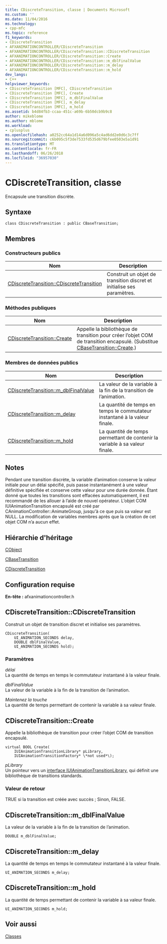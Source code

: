 ```yaml
---
title: CDiscreteTransition, classe | Documents Microsoft
ms.custom: ''
ms.date: 11/04/2016
ms.technology:
- cpp-mfc
ms.topic: reference
f1_keywords:
- CDiscreteTransition
- AFXANIMATIONCONTROLLER/CDiscreteTransition
- AFXANIMATIONCONTROLLER/CDiscreteTransition::CDiscreteTransition
- AFXANIMATIONCONTROLLER/CDiscreteTransition::Create
- AFXANIMATIONCONTROLLER/CDiscreteTransition::m_dblFinalValue
- AFXANIMATIONCONTROLLER/CDiscreteTransition::m_delay
- AFXANIMATIONCONTROLLER/CDiscreteTransition::m_hold
dev_langs:
- C++
helpviewer_keywords:
- CDiscreteTransition [MFC], CDiscreteTransition
- CDiscreteTransition [MFC], Create
- CDiscreteTransition [MFC], m_dblFinalValue
- CDiscreteTransition [MFC], m_delay
- CDiscreteTransition [MFC], m_hold
ms.assetid: b4d84fb3-ccaa-451c-a69b-6b50dcb9b9c8
author: mikeblome
ms.author: mblome
ms.workload:
- cplusplus
ms.openlocfilehash: a0252cc64a1d14a6d096a5c4ad6dd2e0d6c3c7ff
ms.sourcegitcommit: c6b095c5f3de7533fd535d679bfee0503e5a1d91
ms.translationtype: MT
ms.contentlocale: fr-FR
ms.lasthandoff: 06/26/2018
ms.locfileid: "36957030"
---
```

# <a name="cdiscretetransition-class"></a>CDiscreteTransition, classe
Encapsule une transition discrète.  
  
## <a name="syntax"></a>Syntaxe  
  
```  
class CDiscreteTransition : public CBaseTransition;  
```  
  
## <a name="members"></a>Membres  
  
### <a name="public-constructors"></a>Constructeurs publics  
  
|Nom|Description|  
|----------|-----------------|  
|[CDiscreteTransition::CDiscreteTransition](#cdiscretetransition)|Construit un objet de transition discret et initialise ses paramètres.|  
  
### <a name="public-methods"></a>M&#233;thodes publiques  
  
|Nom|Description|  
|----------|-----------------|  
|[CDiscreteTransition::Create](#create)|Appelle la bibliothèque de transition pour créer l’objet COM de transition encapsulé. (Substitue [CBaseTransition::Create](../../mfc/reference/cbasetransition-class.md#create).)|  
  
### <a name="public-data-members"></a>Membres de données publics  
  
|Nom|Description|  
|----------|-----------------|  
|[CDiscreteTransition::m_dblFinalValue](#m_dblfinalvalue)|La valeur de la variable à la fin de la transition de l’animation.|  
|[CDiscreteTransition::m_delay](#m_delay)|La quantité de temps en temps le commutateur instantané à la valeur finale.|  
|[CDiscreteTransition::m_hold](#m_hold)|La quantité de temps permettant de contenir la variable à sa valeur finale.|  
  
## <a name="remarks"></a>Notes  
 Pendant une transition discrète, la variable d’animation conserve la valeur initiale pour un délai spécifié, puis passe instantanément à une valeur définitive spécifiée et conserve cette valeur pour une durée donnée. Étant donné que toutes les transitions sont effacées automatiquement, il est recommandé de les allouer à l’aide de nouvel opérateur. L’objet COM IUIAnimationTransition encapsulé est créé par CAnimationController::AnimateGroup, jusqu'à ce que puis sa valeur est NULL. La modification de variables membres après que la création de cet objet COM n’a aucun effet.  
  
## <a name="inheritance-hierarchy"></a>Hiérarchie d'héritage  
 [CObject](../../mfc/reference/cobject-class.md)  
  
 [CBaseTransition](../../mfc/reference/cbasetransition-class.md)  
  
 [CDiscreteTransition](../../mfc/reference/cdiscretetransition-class.md)  
  
## <a name="requirements"></a>Configuration requise  
 **En-tête :** afxanimationcontroller.h  
  
##  <a name="cdiscretetransition"></a>  CDiscreteTransition::CDiscreteTransition  
 Construit un objet de transition discret et initialise ses paramètres.  
  
```  
CDiscreteTransition(
    UI_ANIMATION_SECONDS delay,  
    DOUBLE dblFinalValue,  
    UI_ANIMATION_SECONDS hold);
```  
  
### <a name="parameters"></a>Paramètres  
 *délai*  
 La quantité de temps en temps le commutateur instantané à la valeur finale.  
  
 *dblFinalValue*  
 La valeur de la variable à la fin de la transition de l’animation.  
  
 *Maintenez la touche*  
 La quantité de temps permettant de contenir la variable à sa valeur finale.  
  
##  <a name="create"></a>  CDiscreteTransition::Create  
 Appelle la bibliothèque de transition pour créer l’objet COM de transition encapsulé.  
  
```  
virtual BOOL Create(
    IUIAnimationTransitionLibrary* pLibrary,  
    IUIAnimationTransitionFactory* \*not used*\);
```  
  
*pLibrary*  
 Un pointeur vers un [interface IUIAnimationTransitionLibrary](https://msdn.microsoft.com/library/windows/desktop/dd371897), qui définit une bibliothèque de transitions standards.  

  
### <a name="return-value"></a>Valeur de retour  
 TRUE si la transition est créée avec succès ; Sinon, FALSE.  
  
##  <a name="m_dblfinalvalue"></a>  CDiscreteTransition::m_dblFinalValue  
 La valeur de la variable à la fin de la transition de l’animation.  
  
```  
DOUBLE m_dblFinalValue;  
```  
  
##  <a name="m_delay"></a>  CDiscreteTransition::m_delay  
 La quantité de temps en temps le commutateur instantané à la valeur finale.  
  
```  
UI_ANIMATION_SECONDS m_delay;  
```  
  
##  <a name="m_hold"></a>  CDiscreteTransition::m_hold  
 La quantité de temps permettant de contenir la variable à sa valeur finale.  
  
```  
UI_ANIMATION_SECONDS m_hold;  
```  
  
## <a name="see-also"></a>Voir aussi  
 [Classes](../../mfc/reference/mfc-classes.md)
